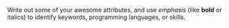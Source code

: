 Write out some of your awesome attributes, and use *emphasis* (like **bold** or italics) to identify keywords, programming languages, or skills. 
